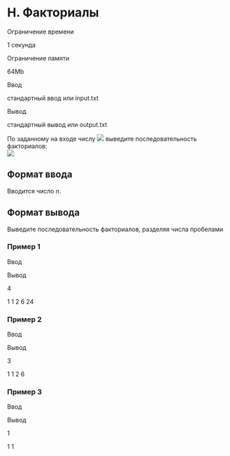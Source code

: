 H. Факториалы
=============

Ограничение времени

1 секунда

Ограничение памяти

64Mb

Ввод

стандартный ввод или input.txt

Вывод

стандартный вывод или output.txt

По заданному на входе числу ![](/testsys/tex/render/MCBcbGVxc2xhbnQgbiBcbGVxc2xhbnQgMjAwMA==.png) выведите последовательность факториалов:  
![](/testsys/tex/render/MCEsIDEhLCAyISwgXGxkb3RzLCBuIQ==.png)

Формат ввода
------------

Вводится число n.

Формат вывода
-------------

Выведите последовательность факториалов, разделяя числа пробелами

### Пример 1

Ввод

Вывод

4

1
1
2
6
24

### Пример 2

Ввод

Вывод

3

1
1
2
6

### Пример 3

Ввод

Вывод

1

1
1
